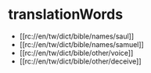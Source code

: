 # translationWords

* [[rc://en/tw/dict/bible/names/saul]]
* [[rc://en/tw/dict/bible/names/samuel]]
* [[rc://en/tw/dict/bible/other/voice]]
* [[rc://en/tw/dict/bible/other/deceive]]